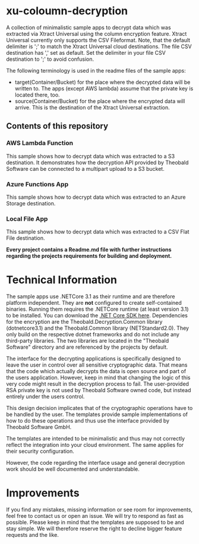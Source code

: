 # xu-coloumn-decryption
A collection of minimalistic sample apps to decrypt data which was extracted via Xtract Universal using the column encryption feature. Xtract Universal currently only supports the CSV Fileformat.
Note, that the default delimiter is ';' to match the Xtract Universal cloud destinations. The file CSV destination has ',' set as default. Set the delimiter in your file CSV destination to ';' to avoid confusion.

The following terminology is used in the readme files of the sample apps:
* target(Container/Bucket) for the place where the decrypted data will be written to. The apps (except AWS lambda) assume that the private key is located there, too.
* source(Container/Bucket) for the place where the encrypted data will arrive. This is the destination of the Xtract Universal extraction.

## Contents of this repository
### AWS Lambda Function
This sample shows how to decrypt data which was extracted to a S3 destination. It demonstrates how the decryption API provided by Theobald Software can be connected to a multipart upload to a S3 bucket.
### Azure Functions App
This sample shows how to decrypt data which was extracted to an Azure Storage destination.
### Local File App
This sample shows how to decrypt data which was extracted to a CSV Flat File destination.

**Every project contains a Readme.md file with further instructions regarding the projects requirements for building and deployment.**
# Technical Information
The sample apps use .NETCore 3.1 as their runtime and are therefore platform independent. They are **not** configured to create self-contained binaries. Running them requires the .NETCore runtime (at least version 3.1) to be installed.
You can download the [.NET Core SDK here](https://dotnet.microsoft.com/download/dotnet-core/3.1).
Dependencies for the encryption are the Theobald.Decryption.Common library (dotnetcore3.1) and the Theobald.Common library (NETStandard2.0). They only build on the respective dotnet frameworks and do not include any third-party libraries.
The two libraries are located in the "Theobald Software" directory and are referenced by the projects by default.

The interface for the decrypting applications is specifically designed to leave the user in control over all sensitive cryptographic data. That means that the code which actually decrypts the data is open source and part of the users application. However, keep in mind that changing the logic of this very code might result in the decryption process to fail.
The user-provided RSA private key is not used by Theobald Software owned code, but instead entirely under the users control.

This design decision implicates that of the cryptographic operations have to be handled by the user. The templates provide sample implementations of how to do these operations and thus use the interface provided by Theobald Software GmbH.

The templates are intended to be minimalistic and thus may not correctly reflect the integration into your cloud environment. The same applies for their security configuration.

However, the code regarding the interface usage and general decryption work should be well documented and understandable.

# Improvements
If you find any mistakes, missing information or see room for improvements, feel free to contact us or open an issue. We will try to respond as fast as possible.
Please keep in mind that the templates are supposed to be and stay simple. We will therefore reserve the right to decline bigger feature requests and the like.
